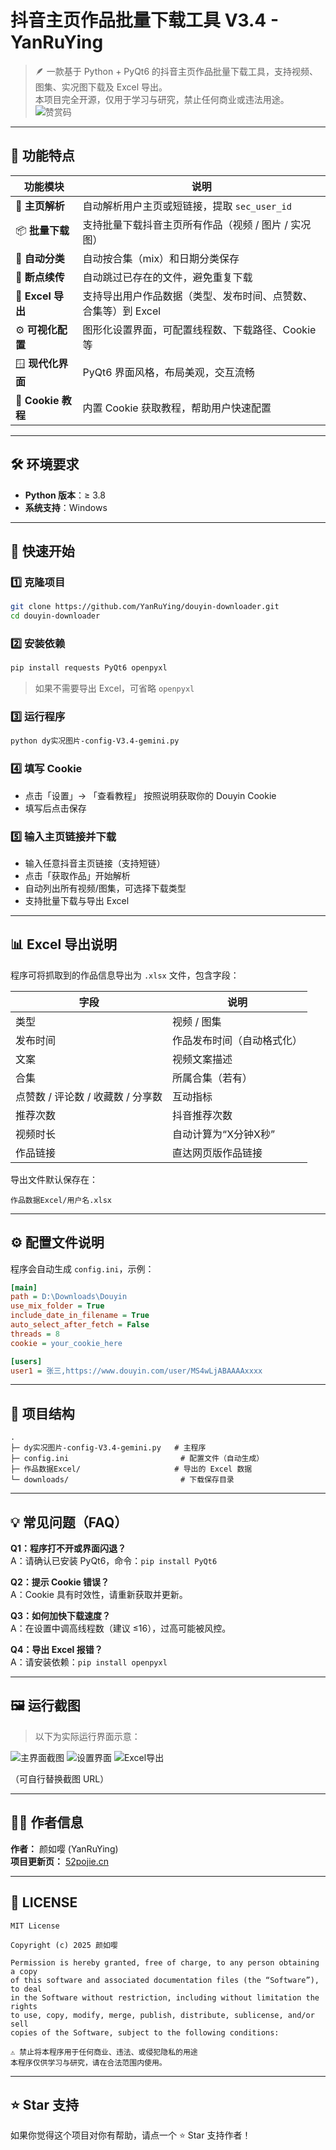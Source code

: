 # 抖音主页作品批量下载工具 V3.4 - YanRuYing

> 🪶 一款基于 Python + PyQt6 的抖音主页作品批量下载工具，支持视频、图集、实况图下载及 Excel 导出。  
> 本项目完全开源，仅用于学习与研究，禁止任何商业或违法用途。
![赞赏码](https://raw.githubusercontent.com/yanruying/YanRuYing/refs/heads/main/pay.png)
---

## 🧭 功能特点

| 功能模块          | 说明                                                         |
| ----------------- | ------------------------------------------------------------ |
| 🔗 **主页解析**    | 自动解析用户主页或短链接，提取 `sec_user_id`                 |
| 📦 **批量下载**    | 支持批量下载抖音主页所有作品（视频 / 图片 / 实况图）         |
| 🧠 **自动分类**    | 自动按合集（mix）和日期分类保存                              |
| 📁 **断点续传**    | 自动跳过已存在的文件，避免重复下载                           |
| 🧾 **Excel 导出**  | 支持导出用户作品数据（类型、发布时间、点赞数、合集等）到 Excel |
| ⚙️ **可视化配置**  | 图形化设置界面，可配置线程数、下载路径、Cookie 等            |
| 🪟 **现代化界面**  | PyQt6 界面风格，布局美观，交互流畅                           |
| 🔐 **Cookie 教程** | 内置 Cookie 获取教程，帮助用户快速配置                       |

---

## 🛠️ 环境要求

- **Python 版本**：≥ 3.8  
- **系统支持**：Windows
---

## 🚀 快速开始

### 1️⃣ 克隆项目

```bash
git clone https://github.com/YanRuYing/douyin-downloader.git
cd douyin-downloader
```

### 2️⃣ 安装依赖

```bash
pip install requests PyQt6 openpyxl
```
> 如果不需要导出 Excel，可省略 `openpyxl`

### 3️⃣ 运行程序

```bash
python dy实况图片-config-V3.4-gemini.py
```

### 4️⃣ 填写 Cookie

- 点击「设置」→ 「查看教程」 按照说明获取你的 Douyin Cookie  
- 填写后点击保存

### 5️⃣ 输入主页链接并下载

- 输入任意抖音主页链接（支持短链）  
- 点击「获取作品」开始解析  
- 自动列出所有视频/图集，可选择下载类型  
- 支持批量下载与导出 Excel

---

## 📊 Excel 导出说明

程序可将抓取到的作品信息导出为 `.xlsx` 文件，包含字段：

| 字段                              | 说明                       |
| --------------------------------- | -------------------------- |
| 类型                              | 视频 / 图集                |
| 发布时间                          | 作品发布时间（自动格式化） |
| 文案                              | 视频文案描述               |
| 合集                              | 所属合集（若有）           |
| 点赞数 / 评论数 / 收藏数 / 分享数 | 互动指标                   |
| 推荐次数                          | 抖音推荐次数               |
| 视频时长                          | 自动计算为“X分钟X秒”       |
| 作品链接                          | 直达网页版作品链接         |

导出文件默认保存在：

```
作品数据Excel/用户名.xlsx
```

---

## ⚙️ 配置文件说明

程序会自动生成 `config.ini`，示例：

```ini
[main]
path = D:\Downloads\Douyin
use_mix_folder = True
include_date_in_filename = True
auto_select_after_fetch = False
threads = 8
cookie = your_cookie_here

[users]
user1 = 张三,https://www.douyin.com/user/MS4wLjABAAAAxxxx
```

---

## 🧩 项目结构

```
.
├─ dy实况图片-config-V3.4-gemini.py   # 主程序
├─ config.ini                         # 配置文件（自动生成）
├─ 作品数据Excel/                     # 导出的 Excel 数据
└─ downloads/                         # 下载保存目录
```

---

## 💡 常见问题（FAQ）

**Q1：程序打不开或界面闪退？**  
A：请确认已安装 PyQt6，命令：`pip install PyQt6`

**Q2：提示 Cookie 错误？**  
A：Cookie 具有时效性，请重新获取并更新。

**Q3：如何加快下载速度？**  
A：在设置中调高线程数（建议 ≤16），过高可能被风控。

**Q4：导出 Excel 报错？**  
A：请安装依赖：`pip install openpyxl`

---

## 🖼️ 运行截图

> 以下为实际运行界面示意：

![主界面截图](https://raw.githubusercontent.com/yanruying/douyin-downloader/refs/heads/main/251023013355554.png)
![设置界面](https://raw.githubusercontent.com/yanruying/douyin-downloader/refs/heads/main/251023013445461.png)
![Excel导出](https://raw.githubusercontent.com/yanruying/douyin-downloader/refs/heads/main/251023013738453.png)

（可自行替换截图 URL）

---

## 🧑‍💻 作者信息

**作者：** 颜如嘤 (YanRuYing)  
**项目更新页：** [52pojie.cn](https://www.52pojie.cn/thread-2064455-1-1.html)

---

## 📜 LICENSE

```
MIT License

Copyright (c) 2025 颜如嘤

Permission is hereby granted, free of charge, to any person obtaining a copy
of this software and associated documentation files (the “Software”), to deal
in the Software without restriction, including without limitation the rights
to use, copy, modify, merge, publish, distribute, sublicense, and/or sell
copies of the Software, subject to the following conditions:

⚠️ 禁止将本程序用于任何商业、违法、或侵犯隐私的用途
本程序仅供学习与研究，请在合法范围内使用。
```

---

## ⭐ Star 支持

如果你觉得这个项目对你有帮助，请点一个 ⭐ Star 支持作者！  
